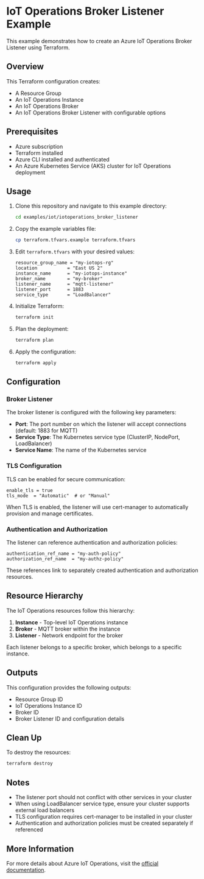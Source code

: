 # IoT Operations Broker Listener Example

This example demonstrates how to create an Azure IoT Operations Broker Listener using Terraform.

## Overview

This Terraform configuration creates:
- A Resource Group
- An IoT Operations Instance
- An IoT Operations Broker
- An IoT Operations Broker Listener with configurable options

## Prerequisites

- Azure subscription
- Terraform installed
- Azure CLI installed and authenticated
- An Azure Kubernetes Service (AKS) cluster for IoT Operations deployment

## Usage

1. Clone this repository and navigate to this example directory:
   ```bash
   cd examples/iot/iotoperations_broker_listener
   ```

2. Copy the example variables file:
   ```bash
   cp terraform.tfvars.example terraform.tfvars
   ```

3. Edit `terraform.tfvars` with your desired values:
   ```hcl
   resource_group_name = "my-iotops-rg"
   location           = "East US 2"
   instance_name      = "my-iotops-instance"
   broker_name        = "my-broker"
   listener_name      = "mqtt-listener"
   listener_port      = 1883
   service_type       = "LoadBalancer"
   ```

4. Initialize Terraform:
   ```bash
   terraform init
   ```

5. Plan the deployment:
   ```bash
   terraform plan
   ```

6. Apply the configuration:
   ```bash
   terraform apply
   ```

## Configuration

### Broker Listener

The broker listener is configured with the following key parameters:

- **Port**: The port number on which the listener will accept connections (default: 1883 for MQTT)
- **Service Type**: The Kubernetes service type (ClusterIP, NodePort, LoadBalancer)
- **Service Name**: The name of the Kubernetes service

### TLS Configuration

TLS can be enabled for secure communication:

```hcl
enable_tls = true
tls_mode  = "Automatic"  # or "Manual"
```

When TLS is enabled, the listener will use cert-manager to automatically provision and manage certificates.

### Authentication and Authorization

The listener can reference authentication and authorization policies:

```hcl
authentication_ref_name = "my-auth-policy"
authorization_ref_name  = "my-authz-policy"
```

These references link to separately created authentication and authorization resources.

## Resource Hierarchy

The IoT Operations resources follow this hierarchy:
1. **Instance** - Top-level IoT Operations instance
2. **Broker** - MQTT broker within the instance
3. **Listener** - Network endpoint for the broker

Each listener belongs to a specific broker, which belongs to a specific instance.

## Outputs

This configuration provides the following outputs:
- Resource Group ID
- IoT Operations Instance ID
- Broker ID
- Broker Listener ID and configuration details

## Clean Up

To destroy the resources:
```bash
terraform destroy
```

## Notes

- The listener port should not conflict with other services in your cluster
- When using LoadBalancer service type, ensure your cluster supports external load balancers
- TLS configuration requires cert-manager to be installed in your cluster
- Authentication and authorization policies must be created separately if referenced

## More Information

For more details about Azure IoT Operations, visit the [official documentation](https://docs.microsoft.com/azure/iot-operations/).